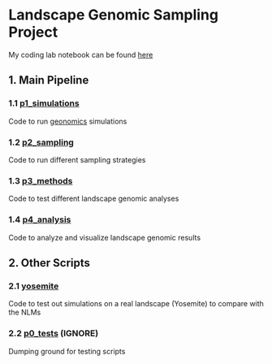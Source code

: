 # Landscape Genomic Sampling Project

My coding lab notebook can be found [here](https://www.notion.so/Landscape-Genomic-Sampling-d8b9fd266ecc4ecba9bd48de1a0e59c9)

## 1. Main Pipeline

### 1.1 [p1_simulations](https://github.com/AnushaPB/LandGenSamp/tree/main/p1_gnxsims)
Code to run [geonomics](https://geonomics.readthedocs.io/en/latest/) simulations

### 1.2 [p2_sampling](https://github.com/AnushaPB/LandGenSamp/tree/main/p2_sampling)
Code to run different sampling strategies

### 1.3 [p3_methods](https://github.com/AnushaPB/LandGenSamp/tree/main/p3_methods)
Code to test different landscape genomic analyses

### 1.4 [p4_analysis](https://github.com/AnushaPB/LandGenSamp/tree/main/p4_analysis)
Code to analyze and visualize landscape genomic results 

## 2. Other Scripts

### 2.1 [yosemite](https://github.com/AnushaPB/LandGenSamp/tree/main/yosemite)
Code to test out simulations on a real landscape (Yosemite) to compare with the NLMs

### 2.2 [p0_tests](https://github.com/AnushaPB/LandGenSamp/tree/main/p0_tests) (IGNORE)
Dumping ground for testing scripts 
